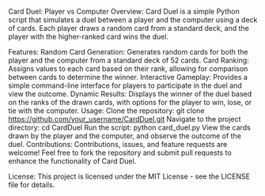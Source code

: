 Card Duel: Player vs Computer
Overview:
Card Duel is a simple Python script that simulates a duel between a player and the computer using a deck of cards. Each player draws a random card from a standard deck, and the player with the higher-ranked card wins the duel.

Features:
Random Card Generation: Generates random cards for both the player and the computer from a standard deck of 52 cards.
Card Ranking: Assigns values to each card based on their rank, allowing for comparison between cards to determine the winner.
Interactive Gameplay: Provides a simple command-line interface for players to participate in the duel and view the outcome.
Dynamic Results: Displays the winner of the duel based on the ranks of the drawn cards, with options for the player to win, lose, or tie with the computer.
Usage:
Clone the repository: git clone https://github.com/your_username/CardDuel.git
Navigate to the project directory: cd CardDuel
Run the script: python card_duel.py
View the cards drawn by the player and the computer, and observe the outcome of the duel.
Contributions:
Contributions, issues, and feature requests are welcome! Feel free to fork the repository and submit pull requests to enhance the functionality of Card Duel.

License:
This project is licensed under the MIT License - see the LICENSE file for details.
